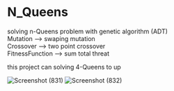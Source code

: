 # N_Queens
solving n-Queens problem with genetic algorithm (ADT)<br/>
Mutation --> swaping mutation<br/>
Crossover --> two point crossover<br/>
FitnessFunction --> sum total threat <br/>

this project can solving 4-Queens to up

![Screenshot (831)](https://user-images.githubusercontent.com/42645973/115989518-ff02fb00-a5d3-11eb-8201-0d3750bb1acf.png)
![Screenshot (832)](https://user-images.githubusercontent.com/42645973/115989535-1d68f680-a5d4-11eb-9b66-8023a7f1d51c.png)
